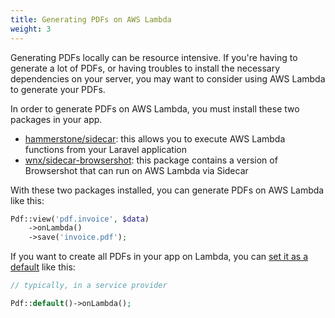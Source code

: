 ```yaml
---
title: Generating PDFs on AWS Lambda
weight: 3
---
```


Generating PDFs locally can be resource intensive. If you're having to generate a lot of PDFs, or having troubles to install the necessary dependencies on your server, you may want to consider using AWS Lambda to generate your PDFs.

In order to generate PDFs on AWS Lambda, you must install these two packages in your app.

- [hammerstone/sidecar](https://hammerstone.dev/sidecar/docs/main/overview): this allows you to  execute AWS Lambda functions from your Laravel application
- [wnx/sidecar-browsershot](https://github.com/stefanzweifel/sidecar-browsershot): this package contains a version of Browsershot that can run on AWS Lambda via Sidecar

With these two packages installed, you can generate PDFs on AWS Lambda like this:

```php
Pdf::view('pdf.invoice', $data)
    ->onLambda()
    ->save('invoice.pdf');
```

If you want to create all PDFs in your app on Lambda, you can [set it as a default](https://spatie.be/docs/laravel-pdf/v1/basic-usage/setting-defaults) like this:

```php
// typically, in a service provider

Pdf::default()->onLambda();
```

